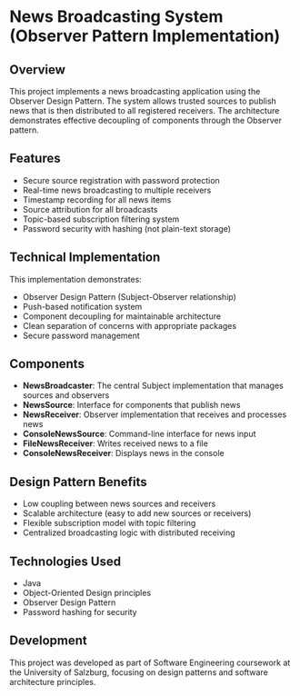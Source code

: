 # News Broadcasting System (Observer Pattern Implementation)

## Overview
This project implements a news broadcasting application using the Observer Design Pattern. The system allows trusted sources to publish news that is then distributed to all registered receivers. The architecture demonstrates effective decoupling of components through the Observer pattern.

## Features
- Secure source registration with password protection
- Real-time news broadcasting to multiple receivers
- Timestamp recording for all news items
- Source attribution for all broadcasts
- Topic-based subscription filtering system
- Password security with hashing (not plain-text storage)

## Technical Implementation
This implementation demonstrates:
- Observer Design Pattern (Subject-Observer relationship)
- Push-based notification system
- Component decoupling for maintainable architecture
- Clean separation of concerns with appropriate packages
- Secure password management

## Components
- **NewsBroadcaster**: The central Subject implementation that manages sources and observers
- **NewsSource**: Interface for components that publish news
- **NewsReceiver**: Observer implementation that receives and processes news
- **ConsoleNewsSource**: Command-line interface for news input
- **FileNewsReceiver**: Writes received news to a file
- **ConsoleNewsReceiver**: Displays news in the console

## Design Pattern Benefits
- Low coupling between news sources and receivers
- Scalable architecture (easy to add new sources or receivers)
- Flexible subscription model with topic filtering
- Centralized broadcasting logic with distributed receiving

## Technologies Used
- Java
- Object-Oriented Design principles
- Observer Design Pattern
- Password hashing for security

## Development
This project was developed as part of Software Engineering coursework at the University of Salzburg, focusing on design patterns and software architecture principles.